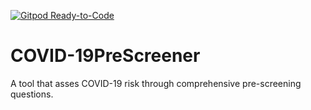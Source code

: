 [![Gitpod Ready-to-Code](https://img.shields.io/badge/Gitpod-Ready--to--Code-blue?logo=gitpod)](https://gitpod.io/#https://github.com/hadysalama/COVID-19PreScreener) 

# COVID-19PreScreener
A tool that asses COVID-19 risk through comprehensive pre-screening questions.
